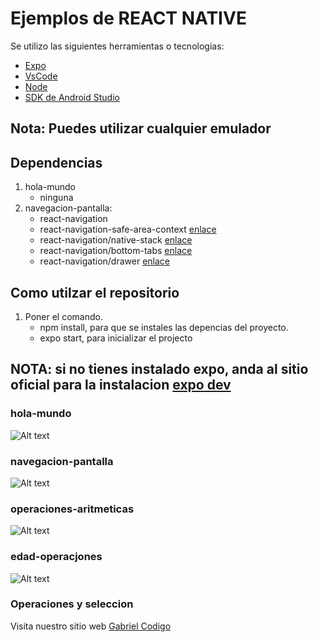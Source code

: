 # Ejemplos de REACT NATIVE

Se utilizo las siguientes herramientas o tecnologias:

- [Expo][expo]
- [VsCode][vsCode]
- [Node][node]
- [SDK de Android Studio][sdkAndroid]

## Nota: Puedes utilizar cualquier emulador

## Dependencias

1. hola-mundo
   - ninguna
2. navegacion-pantalla:
    - react-navigation
    - react-navigation-safe-area-context [enlace][navigator-dependeci]
    - react-navigation/native-stack [enlace][navigator-stack]
    - react-navigation/bottom-tabs [enlace][navigator-button]
    - react-navigation/drawer [enlace][drawer]

## Como utilzar el repositorio

1. Poner el comando.
   - npm install, para que se instales las depencias del proyecto.
   - expo start, para inicializar el projecto

## NOTA: si no tienes instalado expo, anda al sitio oficial para la instalacion [expo dev][expodev]

### hola-mundo

![Alt text](relative/path/to/../../../assets/img/hello_word.png?raw=true "hello-word")

### navegacion-pantalla

![Alt text](relative/path/to/../../../assets/video/navegacion_pantalla.gif?raw=true"navegacion-pantalla)

### operaciones-aritmeticas

![Alt text](relative/path/to/../../../assets/video/operaciones_aritmeticas.gif?raw=true"operaciones-artimeticas)

### edad-operacjones

![Alt text](relative/path/to/../../../assets/img/edad_operaciones.jpg?raw=true"edad_operaciones)

### Operaciones y seleccion

Visita nuestro sitio web [Gabriel Codigo][web]

[navigator-dependeci]: https://reactnavigation.org/docs/getting-started/
[navigator-button]: https://reactnavigation.org/docs/bottom-tab-navigator/
[navigator-stack]: https://reactnavigation.org/docs/native-stack-navigator/
[web]: https://gabrielcodigo.com/#/dashboard/
[expo]: https://expo.dev/
[vsCode]: https://code.visualstudio.com/
[node]: https://nodejs.org/en/
[sdkAndroid]: https://developer.android.com/studio?gclid=CjwKCAjw_ISWBhBkEiwAdqxb9t6aX0M9qG1TVz-AqgbPC62FmtJR4MV0iW2Ym2L9t7Qsajk6gR7F3xoCs3gQAvD_BwE&gclsrc=aw.ds
[expodev]: https://docs.expo.dev/workflow/expo-cli/
[drawer]: https://reactnavigation.org/docs/drawer-navigator/#installation
